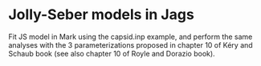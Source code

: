 # Jolly-Seber models in Jags

Fit JS model in Mark using the capsid.inp example, and perform the same analyses with the 3 parameterizations proposed in chapter 10 of Kéry and Schaub book (see also chapter 10 of Royle and Dorazio book). 
